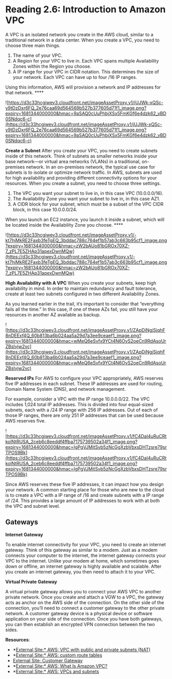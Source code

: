 # Reading 2.6: Introduction to Amazon VPC

A VPC is an isolated network you create in the AWS cloud, similar to a traditional network in a data center. When you create a VPC, you need to choose three main things.

1. The name of your VPC.
2. A Region for your VPC to live in. Each VPC spans multiple Availability Zones within the Region you choose.
3. A IP range for your VPC in CIDR notation. This determines the size of your network. Each VPC can have up to four /16 IP ranges.

Using this information, AWS will provision a network and IP addresses for that network.   ****

![https://d3c33hcgiwev3.cloudfront.net/imageAssetProxy.v1/jUJWk-xQSc-y9tDzDxr6FQ_2e76caa69d564569b527b377605d71f1_image.png?expiry=1681344000000&hmac=9aSAQ0cUuPhbjXSx5FmKGf6e4dzk62_vBD0SNdqc6-c](https://d3c33hcgiwev3.cloudfront.net/imageAssetProxy.v1/jUJWk-xQSc-y9tDzDxr6FQ_2e76caa69d564569b527b377605d71f1_image.png?expiry=1681344000000&hmac=9aSAQ0cUuPhbjXSx5FmKGf6e4dzk62_vBD0SNdqc6-c)

**Create a Subnet** After you create your VPC, you need to create subnets inside of this network. Think of subnets as smaller networks inside your base network—or virtual area networks (VLANs) in a traditional, on-premises network. In an on-premises network, the typical use case for subnets is to isolate or optimize network traffic. In AWS, subnets are used for high availability and providing different connectivity options for your resources. When you create a subnet, you need to choose three settings.

1. The VPC you want your subnet to live in, in this case VPC (10.0.0.0/16).
2. The Availability Zone you want your subnet to live in, in this case AZ1.
3. A CIDR block for your subnet, which must be a subset of the VPC CIDR block, in this case 10.0.0.0/24.

When you launch an EC2 instance, you launch it inside a subnet, which will be located inside the Availability Zone you choose.    ****

![https://d3c33hcgiwev3.cloudfront.net/imageAssetProxy.v1/-kt7hjMkRE2Faxb3feTgEQ_3bddac788c764ef1b57ab3c663b95cf1_image.png?expiry=1681344000000&hmac=zW2bAUo81bGROx70XZ-7_zPL7E5ZHAp31apexDwnMQw](https://d3c33hcgiwev3.cloudfront.net/imageAssetProxy.v1/-kt7hjMkRE2Faxb3feTgEQ_3bddac788c764ef1b57ab3c663b95cf1_image.png?expiry=1681344000000&hmac=zW2bAUo81bGROx70XZ-7_zPL7E5ZHAp31apexDwnMQw)

**High Availability with A VPC** When you create your subnets, keep high availability in mind. In order to maintain redundancy and fault tolerance, create at least two subnets configured in two different Availability Zones.

As you learned earlier in the trail, it’s important to consider that “everything fails all the time.” In this case, if one of these AZs fail, you still have your resources in another AZ available as backup.

![https://d3c33hcgiwev3.cloudfront.net/imageAssetProxy.v1/ZApDiNgjSjqhF8nDEExf4Q_60b813ba6b024aa5a29d7a3ee9ceaef1_image.png?expiry=1681344000000&hmac=wMeQ6eSvfx9YCt4N6OvS2oeCn9RdAsoUrZBsIvjw2vc](https://d3c33hcgiwev3.cloudfront.net/imageAssetProxy.v1/ZApDiNgjSjqhF8nDEExf4Q_60b813ba6b024aa5a29d7a3ee9ceaef1_image.png?expiry=1681344000000&hmac=wMeQ6eSvfx9YCt4N6OvS2oeCn9RdAsoUrZBsIvjw2vc)

**Reserved IPs** For AWS to configure your VPC appropriately, AWS reserves five IP addresses in each subnet. These IP addresses are used for routing, Domain Name System (DNS), and network management.

For example, consider a VPC with the IP range 10.0.0.0/22. The VPC includes 1,024 total IP addresses. This is divided into four equal-sized subnets, each with a /24 IP range with 256 IP addresses. Out of each of those IP ranges, there are only 251 IP addresses that can be used because AWS reserves five.

![https://d3c33hcgiwev3.cloudfront.net/imageAssetProxy.v1/fC4DaI4uRuCRtkolNtRUSA_2ceb6c8eeddf4ffba7175739502a34f1_image.png?expiry=1681344000000&hmac=IgPgVJMitSvb5zNcGgXzbVbxsDHTzsre79srTPOS9Bk](https://d3c33hcgiwev3.cloudfront.net/imageAssetProxy.v1/fC4DaI4uRuCRtkolNtRUSA_2ceb6c8eeddf4ffba7175739502a34f1_image.png?expiry=1681344000000&hmac=IgPgVJMitSvb5zNcGgXzbVbxsDHTzsre79srTPOS9Bk)

Since AWS reserves these five IP addresses, it can impact how you design your network. A common starting place for those who are new to the cloud is to create a VPC with a IP range of /16 and create subnets with a IP range of /24. This provides a large amount of IP addresses to work with at both the VPC and subnet level.

## **Gateways**

**Internet Gateway**

To enable internet connectivity for your VPC, you need to create an internet gateway. Think of this gateway as similar to a modem. Just as a modem connects your computer to the internet, the internet gateway connects your VPC to the internet. Unlike your modem at home, which sometimes goes down or offline, an internet gateway is highly available and scalable. After you create an internet gateway, you then need to attach it to your VPC.

**Virtual Private Gateway**

A virtual private gateway allows you to connect your AWS VPC to another private network. Once you create and attach a VGW to a VPC, the gateway acts as anchor on the AWS side of the connection. On the other side of the connection, you’ll need to connect a customer gateway to the other private network. A customer gateway device is a physical device or software application on your side of the connection. Once you have both gateways, you can then establish an encrypted VPN connection between the two sides.

**Resources**:

- *[External Site:* AWS: VPC with public and private subnets (NAT)](https://docs.aws.amazon.com/vpc/latest/userguide/VPC_Scenario2.html)
- *[External Site:* AWS: custom route tables](https://docs.aws.amazon.com/vpc/latest/userguide/VPC_Route_Tables.html#CustomRouteTables)
- [External Site: Customer Gateway](https://docs.aws.amazon.com/vpn/latest/s2svpn/how_it_works.html#CustomerGateway)
- *[External Site:* AWS: What Is Amazon VPC?](https://docs.aws.amazon.com/vpc/latest/userguide/what-is-amazon-vpc.html)
- *[External Site:* AWS: VPCs and subnets](https://docs.aws.amazon.com/vpc/latest/userguide/VPC_Subnets.html)